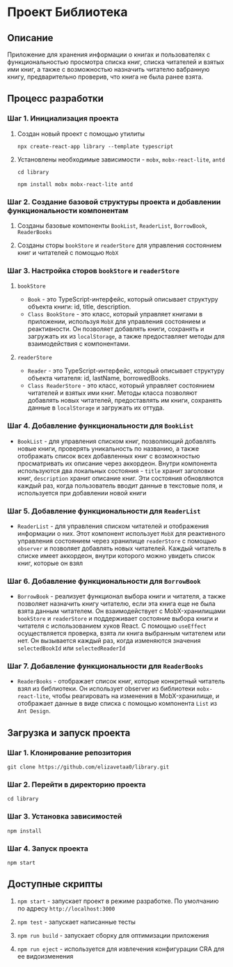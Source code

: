 # Проект Библиотека

## Описание

Приложение для хранения информации о книгах и пользователях с функциональностью просмотра списка книг, списка читателей и взятых ими книг, а также с возможностью назначить читателю вабранную книгу, предварительно проверив, что книга не была ранее взята.

## Процесс разработки

### Шаг 1. Инициализация проекта

1. Создан новый проект с помощью утилиты

   `npx create-react-app library --template typescript`

2. Установлены необходимые зависимости - `mobx`, `mobx-react-lite`, `antd`

   `cd library`
   
    `npm install mobx mobx-react-lite antd`

### Шаг 2. Создание базовой структуры проекта и добавлении функциональности компонентам

1. Созданы базовые компоненты `BookList`, `ReaderList`, `BorrowBook`, `ReaderBooks`
   
2. Созданы сторы `bookStore` и `readerStore` для управления состоянием книг и читателей с помощью `MobX`
     
### Шаг 3. Настройка сторов `bookStore` и `readerStore`

1. `bookStore`
     - `Book` - это TypeScript-интерфейс, который описывает структуру объекта книги: id, title, description.
     - `Class BookStore` - это класс, который управляет книгами в приложении, используя `MobX` для управления состоянием и реактивности. Он позволяет добавлять книги, сохранять и загружать их из `localStorage`, а также предоставляет методы для взаимодействия с компонентами.

2. `readerStore`
   - `Reader` - это TypeScript-интерфейс, который описывает структуру объекта читателя: id, lastName, borrowedBooks.
   - `Class ReaderStore` - это класс, который управляет состоянием читателей и взятых ими книг. Методы класса позволяют добавлять новых читателей, предоставлять им книги, сохранять данные в `localStorage` и загружать их оттуда.

### Шаг 4. Добавление функциональности для `BookList`

 - `BookList` - для управления списком книг, позволяющий добавлять новые книги, проверять   уникальность по названию, а также отображать список всех добавленных книг с возможностью просматривать их описание через аккордеон. Внутри компонента используются два локальных состояния - `title` хранит заголовки книг, `description` хранит описание книг. Эти состояния обновляются каждый раз, когда пользователь вводит данные в текстовые поля, и используется при добавлении новой книги

### Шаг 5. Добавление функциональности для `ReaderList`

 - `ReaderList` - для управления списком читателей и отображения информации о них. Этот компонент использует `MobX` для реактивного управления состоянием через хранилище `readerStore` с помощью `observer` и позволяет добавлять новых читателей. Каждый читатель в списке имеет аккордеон, внутри которого можно увидеть список книг, которые он взял

### Шаг 6. Добавление функциональности для `BorrowBook`

- `BorrowBook` - реализует функционал выбора книги и читателя, а также позволяет назначить книгу читателю, если эта книга еще не была взята данным читателем. Он взаимодействует с MobX-хранилищами `bookStore` и `readerStore` и поддерживает состояние выбора книги и читателя с использованием хуков React. С помощью `useEffect` осуществляется проверка, взята ли книга выбранным читателем или нет. Он вызывается каждый раз, когда изменяются значения `selectedBookId` или `selectedReaderId`

### Шаг 7. Добавление функциональности для `ReaderBooks`

- `ReaderBooks` - отображает список книг, которые конкретный читатель взял из библиотеки. Он использует observer из библиотеки `mobx-react-lite`, чтобы реагировать на изменения в MobX-хранилище, и отображает данные в виде списка с помощью компонента `List` из `Ant Design`.

## Загрузка и запуск проекта

### Шаг 1. Клонирование репозитория

`git clone https://github.com/elizavetaa0/library.git`

### Шаг 2. Перейти в директорию проекта

`cd library`

### Шаг 3. Установка зависимостей

`npm install`

### Шаг 4. Запуск проекта

`npm start`

## Доступные скрипты

1. `npm start` - запускает проект в режиме разработке. По умолчанию по адресу `http://localhost:3000`

2. `npm test` - запускает написанные тесты

3.  `npm run build` - запускает сборку для оптимизации приложения

4. `npm run eject` - используется для извлечения конфигурации CRA для ее видоизменения
